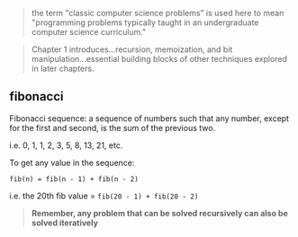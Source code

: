 > the term "classic computer science problems" is used here to mean "programming problems typically taught in an undergraduate computer science curriculum."

> Chapter 1 introduces...recursion, memoization, and bit manipulation...essential building blocks of other techniques explored in later chapters.

## fibonacci

Fibonacci sequence: a sequence of numbers such that any number, except for the first and second, is the sum of the previous two.

i.e. 0, 1, 1, 2, 3, 5, 8, 13, 21, etc.

To get any value in the sequence:

`fib(n) = fib(n - 1) + fib(n - 2)`


i.e. the 20th fib value = `fib(20 - 1) + fib(20 - 2)`

> **Remember, any problem that can be solved recursively can also be solved iteratively**
